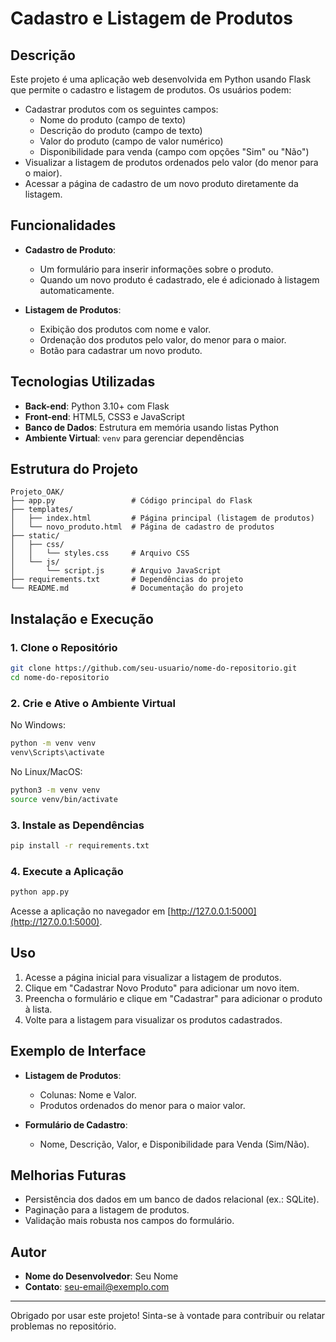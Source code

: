 # Cadastro e Listagem de Produtos

## Descrição

Este projeto é uma aplicação web desenvolvida em Python usando Flask que permite o cadastro e listagem de produtos. Os usuários podem:

- Cadastrar produtos com os seguintes campos:
  - Nome do produto (campo de texto)
  - Descrição do produto (campo de texto)
  - Valor do produto (campo de valor numérico)
  - Disponibilidade para venda (campo com opções "Sim" ou "Não")
- Visualizar a listagem de produtos ordenados pelo valor (do menor para o maior).
- Acessar a página de cadastro de um novo produto diretamente da listagem.

## Funcionalidades

- **Cadastro de Produto**:

  - Um formulário para inserir informações sobre o produto.
  - Quando um novo produto é cadastrado, ele é adicionado à listagem automaticamente.

- **Listagem de Produtos**:

  - Exibição dos produtos com nome e valor.
  - Ordenação dos produtos pelo valor, do menor para o maior.
  - Botão para cadastrar um novo produto.

## Tecnologias Utilizadas

- **Back-end**: Python 3.10+ com Flask
- **Front-end**: HTML5, CSS3 e JavaScript
- **Banco de Dados**: Estrutura em memória usando listas Python
- **Ambiente Virtual**: `venv` para gerenciar dependências

## Estrutura do Projeto

```
Projeto_OAK/
├── app.py                 # Código principal do Flask
├── templates/
│   ├── index.html         # Página principal (listagem de produtos)
│   └── novo_produto.html  # Página de cadastro de produtos
├── static/
│   ├── css/
│   │   └── styles.css     # Arquivo CSS
│   └── js/
│       └── script.js      # Arquivo JavaScript
├── requirements.txt       # Dependências do projeto
└── README.md              # Documentação do projeto
```

## Instalação e Execução

### 1. Clone o Repositório

```bash
git clone https://github.com/seu-usuario/nome-do-repositorio.git
cd nome-do-repositorio
```

### 2. Crie e Ative o Ambiente Virtual

No Windows:

```bash
python -m venv venv
venv\Scripts\activate
```

No Linux/MacOS:

```bash
python3 -m venv venv
source venv/bin/activate
```

### 3. Instale as Dependências

```bash
pip install -r requirements.txt
```

### 4. Execute a Aplicação

```bash
python app.py
```

Acesse a aplicação no navegador em [http://127.0.0.1:5000](http://127.0.0.1:5000).

## Uso

1. Acesse a página inicial para visualizar a listagem de produtos.
2. Clique em "Cadastrar Novo Produto" para adicionar um novo item.
3. Preencha o formulário e clique em "Cadastrar" para adicionar o produto à lista.
4. Volte para a listagem para visualizar os produtos cadastrados.

## Exemplo de Interface

- **Listagem de Produtos**:

  - Colunas: Nome e Valor.
  - Produtos ordenados do menor para o maior valor.

- **Formulário de Cadastro**:

  - Nome, Descrição, Valor, e Disponibilidade para Venda (Sim/Não).

## Melhorias Futuras

- Persistência dos dados em um banco de dados relacional (ex.: SQLite).
- Paginação para a listagem de produtos.
- Validação mais robusta nos campos do formulário.

## Autor

- **Nome do Desenvolvedor**: Seu Nome
- **Contato**: [seu-email@exemplo.com](mailto\:seu-email@exemplo.com)

---

Obrigado por usar este projeto! Sinta-se à vontade para contribuir ou relatar problemas no repositório.

